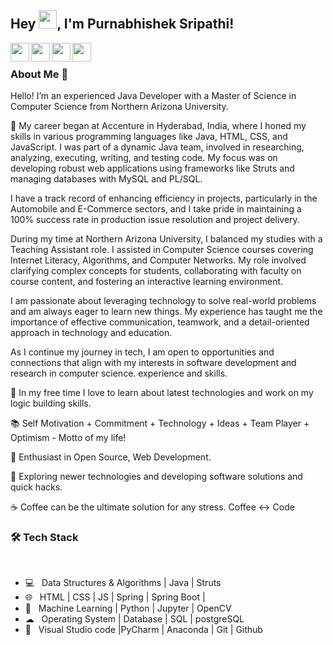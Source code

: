 ## Hey <img src="https://github.com/TheDudeThatCode/TheDudeThatCode/blob/master/Assets/Hi.gif" width="29px">, I'm Purnabhishek Sripathi!
<a href="https://www.linkedin.com/in/purnabhishek-sripathi" />
  <img align="left" width="30px" src="https://cdn.jsdelivr.net/npm/simple-icons@v3/icons/linkedin.svg"  />
</a>
<a href="https://twitter.com/AbhiSripathi">
  <img align="left" width="30px" src="https://cdn.jsdelivr.net/npm/simple-icons@v3/icons/twitter.svg" />
</a>
<a href="mailto:abhisripathi5@gmail.com">
  <img align="left" width="30px" src="https://cdn.jsdelivr.net/npm/simple-icons@v3/icons/gmail.svg" />
</a>
<a href="https://medium.com/@abhisreepathi">
  <img align="left" width="30px" src="https://cdn.jsdelivr.net/npm/simple-icons@v3/icons/medium.svg" />
</a>

<br />
<h3> About Me  🚀 </h3>
<p>
Hello! I’m an experienced Java Developer with a Master of Science in Computer Science from Northern Arizona University.

🔭 My career began at Accenture in Hyderabad, India, where I honed my skills in various programming languages like Java, HTML, CSS, and JavaScript. I was part of a dynamic Java team, involved in researching, analyzing, executing, writing, and testing code. My focus was on developing robust web applications using frameworks like Struts and managing databases with MySQL and PL/SQL.

I have a track record of enhancing efficiency in projects, particularly in the Automobile and E-Commerce sectors, and I take pride in maintaining a 100% success rate in production issue resolution and project delivery.

During my time at Northern Arizona University, I balanced my studies with a Teaching Assistant role. I assisted in Computer Science courses covering Internet Literacy, Algorithms, and Computer Networks. My role involved clarifying complex concepts for students, collaborating with faculty on course content, and fostering an interactive learning environment.

I am passionate about leveraging technology to solve real-world problems and am always eager to learn new things. My experience has taught me the importance of effective communication, teamwork, and a detail-oriented approach in technology and education.

As I continue my journey in tech, I am open to opportunities and connections that align with my interests in software development and research in computer science.
experience and skills.</p>
<p>
📎 In my free time I love to learn about latest technologies and work on my logic building skills.
</p><p>
📚 Self Motivation + Commitment + Technology + Ideas + Team Player + Optimism - Motto of my life!
</p><p>
🌱 Enthusiast in Open Source, Web Development.</p>
<p>
🤔 Exploring newer technologies and developing software solutions and quick hacks.</p>
<p>
☕ Coffee can be the ultimate solution for any stress. Coffee <-> Code </p>
<h3>🛠 Tech Stack</h3>


<br>

- 💻  &nbsp; Data Structures & Algorithms | Java | Struts
- 🌐  &nbsp; HTML | CSS | JS | Spring | Spring Boot | 
- 🐍  &nbsp; Machine Learning | Python | Jupyter | OpenCV
- ☁  &nbsp; Operating System | Database | SQL | postgreSQL
- 🔧  &nbsp; Visual Studio code |PyCharm | Anaconda | Git | Github


</br>

<!-- <p align="center">
<img src="https://media.giphy.com/media/3o7abAHdYvZdBNnGZq/giphy.gif" width="30px" alt="GitHub-Status"/>&nbsp;<i><b>GitHub Stats... </b></i>📈<br><br>
<img width="470px" height="180px" src="https://github-readme-stats.vercel.app/api?username=abhisripathi&count_private=true&show_icons=true&theme=radical" alt="GitHub Status"/>
<img width="470px" height="180px" src = "https://github-readme-stats.vercel.app/api/top-langs/?username=abhisripathi&show_icons=true&layout=compact&theme=radical" alt="Most Used Languages">
</p>-->
